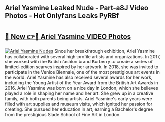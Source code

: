 ## Ariel Yasmine Le𝚊ked N𝚞de - Part-a8J Video Photos - Hot Onlyf𝚊ns Le𝚊ks PyRBf

# <h2><a href="http://ab54497.deff.icu/?id=Ariel+Yasmine">🔗 New 👉🔴 Ariel Yasmine VIDEO Photos</a></h2>

[![Ariel Yasmine N𝚞des](https://i.imgur.com/rIISA9y.gif)](http://ab54497.deff.icu/?id=Ariel+Yasmine)
Since her breakthrough exhibition, Ariel Yasmine has collaborated with several high-profile artists and organizations. In 2017, she worked with the British fashion brand Burberry to create a series of limited-edition scarves inspired by her artwork. In 2018, she was invited to participate in the Venice Biennale, one of the most prestigious art events in the world. Ariel Yasmine has also received several awards for her work, including the Young Artist of the Year Award from the British Art Awards in 2016. Ariel Yasmine was born on a nice day in London, which she believes played a role in shaping her name and her art. She grew up in a creative family, with both parents being artists. Ariel Yasmine's early years were filled with art supplies and museum visits, which ignited her passion for creating. She pursued her education in art, earning a Bachelor's degree from the prestigious Slade School of Fine Art in London.
